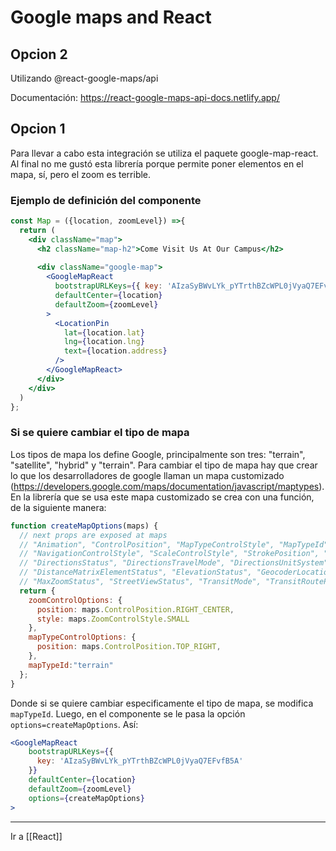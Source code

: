 # Google maps and React

## Opcion 2
Utilizando @react-google-maps/api

Documentación: https://react-google-maps-api-docs.netlify.app/

## Opcion 1 
Para llevar a cabo esta integración se utiliza el paquete google-map-react.
Al final no me gustó esta librería porque permite poner elementos en el mapa, sí, pero el zoom es terrible.

### Ejemplo de definición del componente
```jsx
const Map = ({location, zoomLevel}) =>{
  return (
    <div className="map">
      <h2 className="map-h2">Come Visit Us At Our Campus</h2>
  
      <div className="google-map">
        <GoogleMapReact
          bootstrapURLKeys={{ key: 'AIzaSyBWvLYk_pYTrthBZcWPL0jVyaQ7EFvfB5A' }}
          defaultCenter={location}
          defaultZoom={zoomLevel}
        >
          <LocationPin
            lat={location.lat}
            lng={location.lng}
            text={location.address}
          />
        </GoogleMapReact>
      </div>
    </div>
  )
};
```

### Si se quiere cambiar el tipo de mapa
Los tipos de mapa los define Google, principalmente son tres: "terrain", "satellite", "hybrid" y "terrain". Para cambiar el tipo de mapa hay que crear lo que los desarrolladores de google llaman un mapa customizado (https://developers.google.com/maps/documentation/javascript/maptypes).
En la librería que se usa este mapa customizado se crea con una función, de la siguiente manera:
```jsx
function createMapOptions(maps) {
  // next props are exposed at maps
  // "Animation", "ControlPosition", "MapTypeControlStyle", "MapTypeId",
  // "NavigationControlStyle", "ScaleControlStyle", "StrokePosition", "SymbolPath", "ZoomControlStyle",
  // "DirectionsStatus", "DirectionsTravelMode", "DirectionsUnitSystem", "DistanceMatrixStatus",
  // "DistanceMatrixElementStatus", "ElevationStatus", "GeocoderLocationType", "GeocoderStatus", "KmlLayerStatus",
  // "MaxZoomStatus", "StreetViewStatus", "TransitMode", "TransitRoutePreference", "TravelMode", "UnitSystem"
  return {
    zoomControlOptions: {
      position: maps.ControlPosition.RIGHT_CENTER,
      style: maps.ZoomControlStyle.SMALL
    },
    mapTypeControlOptions: {
      position: maps.ControlPosition.TOP_RIGHT,
    },
    mapTypeId:"terrain"
  };
}
```
Donde si se quiere cambiar especificamente el tipo de mapa, se modifica `mapTypeId`.
Luego, en el componente se le pasa la opción `options=createMapOptions`. Así:
```jsx
<GoogleMapReact
	bootstrapURLKeys={{ 
	  key: 'AIzaSyBWvLYk_pYTrthBZcWPL0jVyaQ7EFvfB5A'
	}}
	defaultCenter={location}
	defaultZoom={zoomLevel}
	options={createMapOptions}
>
```

---
Ir a [[React]]